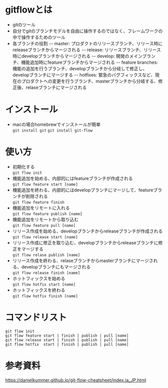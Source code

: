 # gitflowとは
- gitのツール
- 自分でgitのブランチモデルを自由に操作するのではなく、フレームワークの中で操作するためのツール
- 各ブランチの役割
-- master: プロダクトのリリースブランチ、リリース時にreleaseブランチからマージされる
-- release: リリースブランチ、リリース時にdevelopブランチからマージされる
-- develop: 開発のメインブランチ、機能追加時にfeatureブランチからマージされる
-- feature branches: 機能の追加を行うブランチ、developブランチから分岐して修正し、developブランチにマージする
-- hotfixes: 緊急のバグフィックスなど、現在のプロダクトへの変更を行うブランチ、masterブランチから分岐する、修正後、relaseブランチにマージされる

# インストール
- macの場合homebrewでインストールが簡単  
`git install git`
`git install git-flow`

# 使い方
- 初期化する  
`git flow init`
- 機能追加を始める、内部的にはfeatureブランチが作成される  
`git flow feature start [name]`
- 機能追加を終わる、内部的にはdevelopブランチにマージして、featureブランチが削除される  
`git flow feature finish`
- 機能追加をリモートに入れる  
`git flow feature publish [name]`
- 機能追加をリモートから取り込む  
`git flow feature pull [name]`
- リリース作成を始める、developブランチからreleaseブランチが作成される  
`git flow release start [name]`
- リリース作成に修正を取り込む、developブランチからreleaseブランチに修正をマージする  
`git flow relase publish [name]`
- リリース作成を終わる、relaseブランチからmasterブランチにマージされる、developブランチにもマージされる  
`git flow release finish [name]`
- ホットフィックスを始める  
`git flow hotfix start [name]`
- ホットフィックスを終わる  
`git flow hotfix finish [name]`
 
# コマンドリスト
    git flow init
    git flow feature start | finish | publish | pull [name]
    git flow release start | finish | publish | pull [name]
    git flow hotfix  start | finish | publish | pull [name]

# 参考資料
https://danielkummer.github.io/git-flow-cheatsheet/index.ja_JP.html
